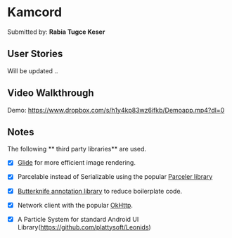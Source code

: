 # Kamcord 

Submitted by: **Rabia Tugce Keser**


## User Stories

 Will be updated ..


## Video Walkthrough 

Demo: https://www.dropbox.com/s/h1y4kp83wz6ifkb/Demoapp.mp4?dl=0


## Notes

The following ** third party libraries** are used.

* [X] [Glide](http://inthecheesefactory.com/blog/get-to-know-glide-recommended-by-google/en) for more
efficient image rendering.
* [X] Parcelable instead of Serializable using the popular [Parceler library](https://parceler.org/)
* [X] [Butterknife annotation library](http://jakewharton.github.io/butterknife/) to reduce boilerplate code.
* [X] Network client with the popular [OkHttp](https://medium.com/square-corner-blog/buffering-data-with-okio-f83823d9ba25#.ia2ss5mix).
* [X] A Particle System for standard Android UI Library(https://github.com/plattysoft/Leonids)


